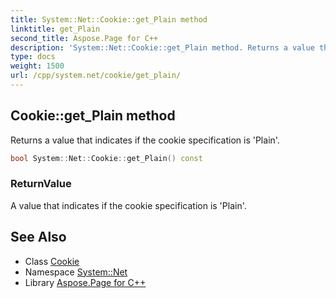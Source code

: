 ```yaml
---
title: System::Net::Cookie::get_Plain method
linktitle: get_Plain
second_title: Aspose.Page for C++
description: 'System::Net::Cookie::get_Plain method. Returns a value that indicates if the cookie specification is ''Plain'' in C++.'
type: docs
weight: 1500
url: /cpp/system.net/cookie/get_plain/
---
```

## Cookie::get_Plain method


Returns a value that indicates if the cookie specification is 'Plain'.

```cpp
bool System::Net::Cookie::get_Plain() const
```


### ReturnValue

A value that indicates if the cookie specification is 'Plain'.

## See Also

* Class [Cookie](../)
* Namespace [System::Net](../../)
* Library [Aspose.Page for C++](../../../)

